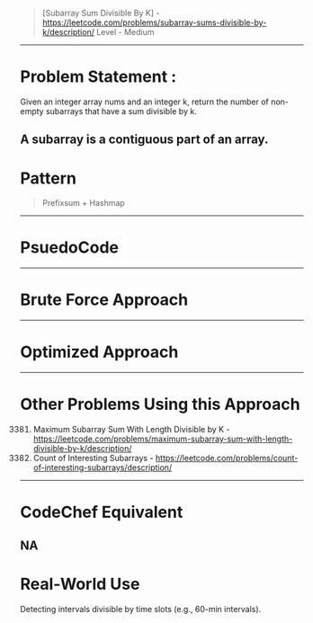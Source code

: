 > [Subarray Sum Divisible By K] - https://leetcode.com/problems/subarray-sums-divisible-by-k/description/
> Level - Medium
--------------------------------------------------------------------------------------------------------------------------------------
# Problem Statement : 

Given an integer array nums and an integer k, return the number of non-empty subarrays that have a sum divisible by k.

A subarray is a contiguous part of an array.
--------------------------------------------------------------------------------------------------------------------------------------
# Pattern
> Prefixsum + Hashmap
--------------------------------------------------------------------------------------------------------------------------------------
# PsuedoCode

--------------------------------------------------------------------------------------------------------------------------------------
# Brute Force Approach


--------------------------------------------------------------------------------------------------------------------------------------
# Optimized Approach


--------------------------------------------------------------------------------------------------------------------------------------
# Other Problems Using this Approach
3381. Maximum Subarray Sum With Length Divisible by K - https://leetcode.com/problems/maximum-subarray-sum-with-length-divisible-by-k/description/
2845. Count of Interesting Subarrays - https://leetcode.com/problems/count-of-interesting-subarrays/description/
--------------------------------------------------------------------------------------------------------------------------------------
# CodeChef Equivalent
NA
--------------------------------------------------------------------------------------------------------------------------------------
# Real-World Use
Detecting intervals divisible by time slots (e.g., 60-min intervals).